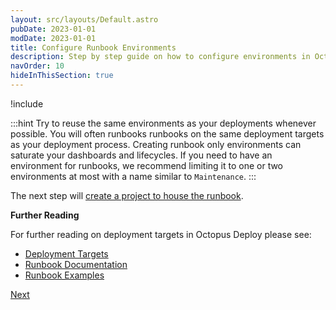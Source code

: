 ```yaml
---
layout: src/layouts/Default.astro
pubDate: 2023-01-01
modDate: 2023-01-01
title: Configure Runbook Environments
description: Step by step guide on how to configure environments in Octopus Deploy.
navOrder: 10
hideInThisSection: true
---
```


!include <creating-environments>

:::hint
Try to reuse the same environments as your deployments whenever possible.  You will often runbooks runbooks on the same deployment targets as your deployment process.  Creating runbook only environments can saturate your dashboards and lifecycles.  If you need to have an environment for runbooks, we recommend limiting it to one or two environments at most with a name similar to `Maintenance`.
:::

The next step will [create a project to house the runbook](/docs/getting-started/first-runbook-run/create-runbook-projects).

**Further Reading**

For further reading on deployment targets in Octopus Deploy please see:

- [Deployment Targets](/docs/infrastructure/deployment-targets)
- [Runbook Documentation](/docs/runbooks)
- [Runbook Examples](/docs/runbooks/runbook-examples)

<span><a class="btn btn-success" href="/docs/getting-started/first-runbook-run/create-runbook-projects">Next</a></span>
